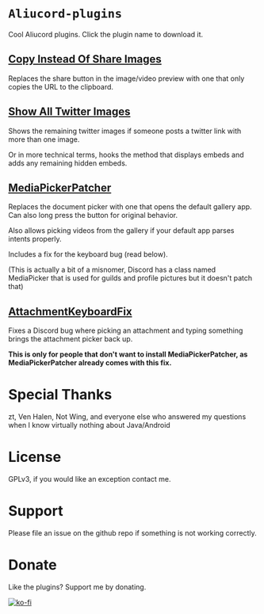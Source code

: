# `Aliucord-plugins`

Cool Aliucord plugins. Click the plugin name to download it.

## [Copy Instead Of Share Images](https://github.com/RhythmLunatic/aliucord-plugins/raw/builds/CopyInsteadOfShareImages.zip)
Replaces the share button in the image/video preview with one that only copies the URL to the clipboard.

## [Show All Twitter Images](https://github.com/RhythmLunatic/aliucord-plugins/raw/builds/ShowAllTwitterImages.zip)
Shows the remaining twitter images if someone posts a twitter link with more than one image.

Or in more technical terms, hooks the method that displays embeds and adds any remaining hidden embeds.


## [MediaPickerPatcher](https://github.com/RhythmLunatic/aliucord-plugins/raw/builds/MediaPickerPatcher.zip)
Replaces the document picker with one that opens the default gallery app. Can also long press the button for original behavior.

Also allows picking videos from the gallery if your default app parses intents properly.

Includes a fix for the keyboard bug (read below).

(This is actually a bit of a misnomer, Discord has a class named MediaPicker that is used for guilds and profile pictures but it doesn't patch that)

## [AttachmentKeyboardFix](https://github.com/RhythmLunatic/aliucord-plugins/raw/builds/AttachmentKeyboardFix.zip)
Fixes a Discord bug where picking an attachment and typing something brings the attachment picker back up.

**This is only for people that don't want to install MediaPickerPatcher, as MediaPickerPatcher already comes with this fix.**

# Special Thanks
zt, Ven Halen, Not Wing, and everyone else who answered my questions when I know virtually nothing about Java/Android

# License
GPLv3, if you would like an exception contact me.

# Support
Please file an issue on the github repo if something is not working correctly.

# Donate

Like the plugins? Support me by donating.

[![ko-fi](https://ko-fi.com/img/githubbutton_sm.svg)](https://ko-fi.com/D1D7Y21A)
